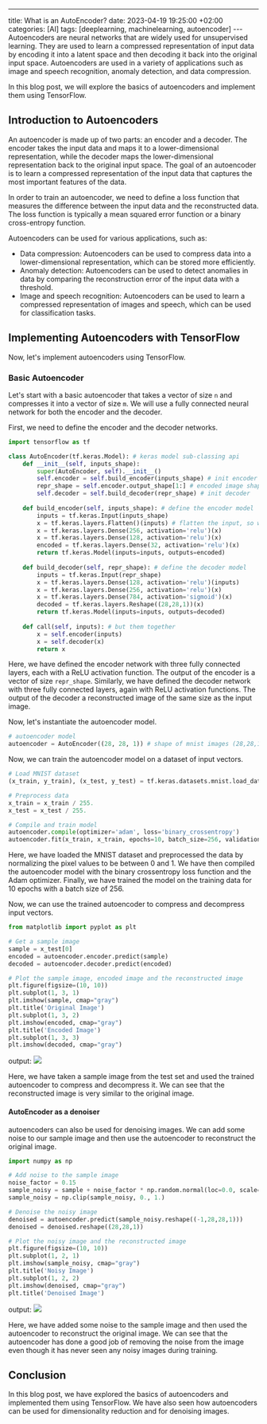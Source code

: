 ---
title: What is an AutoEncoder?
date: 2023-04-19 19:25:00 +02:00
categories: [AI]
tags: [deeplearning, machinelearning, autoencoder]
---Autoencoders are neural networks that are widely used for unsupervised learning. They are used to learn a compressed representation of input data by encoding it into a latent space and then decoding it back into the original input space. Autoencoders are used in a variety of applications such as image and speech recognition, anomaly detection, and data compression.

In this blog post, we will explore the basics of autoencoders and implement them using TensorFlow.

## Introduction to Autoencoders

An autoencoder is made up of two parts: an encoder and a decoder. The encoder takes the input data and maps it to a lower-dimensional representation, while the decoder maps the lower-dimensional representation back to the original input space. The goal of an autoencoder is to learn a compressed representation of the input data that captures the most important features of the data.

In order to train an autoencoder, we need to define a loss function that measures the difference between the input data and the reconstructed data. The loss function is typically a mean squared error function or a binary cross-entropy function.

Autoencoders can be used for various applications, such as:

- Data compression: Autoencoders can be used to compress data into a lower-dimensional representation, which can be stored more efficiently.
- Anomaly detection: Autoencoders can be used to detect anomalies in data by comparing the reconstruction error of the input data with a threshold.
- Image and speech recognition: Autoencoders can be used to learn a compressed representation of images and speech, which can be used for classification tasks.

## Implementing Autoencoders with TensorFlow

Now, let's implement autoencoders using TensorFlow. 

### Basic Autoencoder

Let's start with a basic autoencoder that takes a vector of size `n` and compresses it into a vector of size `m`. We will use a fully connected neural network for both the encoder and the decoder.

First, we need to define the encoder and the decoder networks.

``` python
import tensorflow as tf

class AutoEncoder(tf.keras.Model): # keras model sub-classing api
    def __init__(self, inputs_shape):
        super(AutoEncoder, self).__init__()
        self.encoder = self.build_encoder(inputs_shape) # init encoder
        repr_shape = self.encoder.output_shape[1:] # encoded image shape
        self.decoder = self.build_decoder(repr_shape) # init decoder
        
    def build_encoder(self, inputs_shape): # define the encoder model
        inputs = tf.keras.Input(inputs_shape)
        x = tf.keras.layers.Flatten()(inputs) # flatten the input, so we can use dense layers (28*28*1=784)
        x = tf.keras.layers.Dense(256, activation='relu')(x)
        x = tf.keras.layers.Dense(128, activation='relu')(x)
        encoded = tf.keras.layers.Dense(32, activation='relu')(x)
        return tf.keras.Model(inputs=inputs, outputs=encoded)
    
    def build_decoder(self, repr_shape): # define the decoder model
        inputs = tf.keras.Input(repr_shape)
        x = tf.keras.layers.Dense(128, activation='relu')(inputs)
        x = tf.keras.layers.Dense(256, activation='relu')(x)
        x = tf.keras.layers.Dense(784, activation='sigmoid')(x)
        decoded = tf.keras.layers.Reshape((28,28,1))(x)
        return tf.keras.Model(inputs=inputs, outputs=decoded)
    
    def call(self, inputs): # but them together
        x = self.encoder(inputs)
        x = self.decoder(x)
        return x
```

Here, we have defined the encoder network with three fully connected layers, each with a ReLU activation function. The output of the encoder is a vector of size `repr_shape`. Similarly, we have defined the decoder network with three fully connected layers, again with ReLU activation functions. The output of the decoder a reconstructed image of the same size as the input image.

Now, let's instantiate the autoencoder model.

``` python
# autoencoder model
autoencoder = AutoEncoder((28, 28, 1)) # shape of mnist images (28,28,1)
```

Now, we can train the autoencoder model on a dataset of input vectors.

``` python
# Load MNIST dataset
(x_train, y_train), (x_test, y_test) = tf.keras.datasets.mnist.load_data()

# Preprocess data
x_train = x_train / 255.
x_test = x_test / 255.

# Compile and train model
autoencoder.compile(optimizer='adam', loss='binary_crossentropy')
autoencoder.fit(x_train, x_train, epochs=10, batch_size=256, validation_data=(x_test, x_test))
```

Here, we have loaded the MNIST dataset and preprocessed the data by normalizing the pixel values to be between 0 and 1. We have then compiled the autoencoder model with the binary crossentropy loss function and the Adam optimizer. Finally, we have trained the model on the training data for 10 epochs with a batch size of 256.

Now, we can use the trained autoencoder to compress and decompress input vectors.

``` python
from matplotlib import pyplot as plt

# Get a sample image
sample = x_test[0]
encoded = autoencoder.encoder.predict(sample)
decoded = autoencoder.decoder.predict(encoded)

# Plot the sample image, encoded image and the reconstructed image
plt.figure(figsize=(10, 10))
plt.subplot(1, 3, 1)
plt.imshow(sample, cmap="gray")
plt.title('Original Image')
plt.subplot(1, 3, 2)
plt.imshow(encoded, cmap="gray")
plt.title('Encoded Image')
plt.subplot(1, 3, 3)
plt.imshow(decoded, cmap="gray")
```
output:
<img src = "https://i.imgur.com/jqpEVVF.png">

Here, we have taken a sample image from the test set and used the trained autoencoder to compress and decompress it. We can see that the reconstructed image is very similar to the original image.

#### AutoEncoder as a denoiser

autoencoders can also be used for denoising images. We can add some noise to our sample image and then use the autoencoder to reconstruct the original image.

``` python
import numpy as np

# Add noise to the sample image
noise_factor = 0.15
sample_noisy = sample + noise_factor * np.random.normal(loc=0.0, scale=1.0, size=sample.shape)
sample_noisy = np.clip(sample_noisy, 0., 1.)

# Denoise the noisy image
denoised = autoencoder.predict(sample_noisy.reshape((-1,28,28,1)))
denoised = denoised.reshape((28,28,1))

# Plot the noisy image and the reconstructed image
plt.figure(figsize=(10, 10))
plt.subplot(1, 2, 1)
plt.imshow(sample_noisy, cmap="gray")
plt.title('Noisy Image')
plt.subplot(1, 2, 2)
plt.imshow(denoised, cmap="gray")
plt.title('Denoised Image')
```
output:
<img src = "https://i.imgur.com/eX7E9RE.png">

Here, we have added some noise to the sample image and then used the autoencoder to reconstruct the original image. We can see that the autoencoder has done a good job of removing the noise from the image even though it has never seen any noisy images during training.


## Conclusion

In this blog post, we have explored the basics of autoencoders and implemented them using TensorFlow. We have also seen how autoencoders can be used for dimensionality reduction and for denoising images.